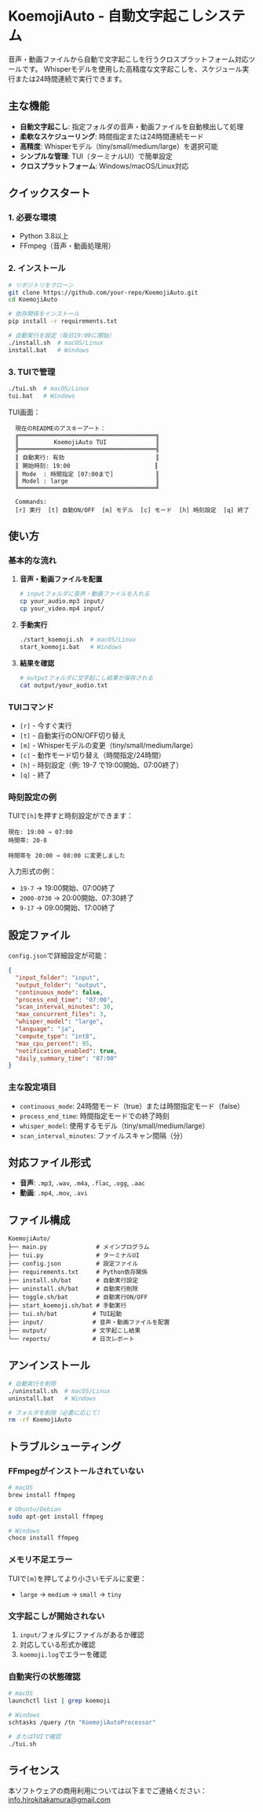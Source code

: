 # KoemojiAuto - 自動文字起こしシステム

音声・動画ファイルから自動で文字起こしを行うクロスプラットフォーム対応ツールです。
Whisperモデルを使用した高精度な文字起こしを、スケジュール実行または24時間連続で実行できます。

## 主な機能

- **自動文字起こし**: 指定フォルダの音声・動画ファイルを自動検出して処理
- **柔軟なスケジューリング**: 時間指定または24時間連続モード
- **高精度**: Whisperモデル（tiny/small/medium/large）を選択可能
- **シンプルな管理**: TUI（ターミナルUI）で簡単設定
- **クロスプラットフォーム**: Windows/macOS/Linux対応

## クイックスタート

### 1. 必要な環境

- Python 3.8以上
- FFmpeg（音声・動画処理用）

### 2. インストール

```bash
# リポジトリをクローン
git clone https://github.com/your-repo/KoemojiAuto.git
cd KoemojiAuto

# 依存関係をインストール
pip install -r requirements.txt

# 自動実行を設定（毎日19:00に開始）
./install.sh  # macOS/Linux
install.bat   # Windows
```

### 3. TUIで管理

```bash
./tui.sh  # macOS/Linux
tui.bat   # Windows
```

TUI画面：
```
  現在のREADMEのアスキーアート：
  ╔═══════════════════════════════════════╗
  ║          KoemojiAuto TUI              ║
  ╠═══════════════════════════════════════╣
  ║ 自動実行: 有効                          ║
  ║ 開始時刻: 19:00                        ║
  ║ Mode  : 時間指定 [07:00まで]            ║
  ║ Model : large                         ║
  ╚═══════════════════════════════════════╝

  Commands:
  [r] 実行  [t] 自動ON/OFF  [m] モデル  [c] モード  [h] 時刻設定  [q] 終了
```

## 使い方

### 基本的な流れ

1. **音声・動画ファイルを配置**
   ```bash
   # inputフォルダに音声・動画ファイルを入れる
   cp your_audio.mp3 input/
   cp your_video.mp4 input/
   ```

2. **手動実行**
   ```bash
   ./start_koemoji.sh  # macOS/Linux
   start_koemoji.bat   # Windows
   ```

3. **結果を確認**
   ```bash
   # outputフォルダに文字起こし結果が保存される
   cat output/your_audio.txt
   ```

### TUIコマンド

- `[r]` - 今すぐ実行
- `[t]` - 自動実行のON/OFF切り替え
- `[m]` - Whisperモデルの変更（tiny/small/medium/large）
- `[c]` - 動作モード切り替え（時間指定/24時間）
- `[h]` - 時刻設定（例: 19-7 で19:00開始、07:00終了）
- `[q]` - 終了

### 時刻設定の例

TUIで`[h]`を押すと時刻設定ができます：

```
現在: 19:00 → 07:00
時間帯: 20-8

時間帯を 20:00 → 08:00 に変更しました
```

入力形式の例：
- `19-7` → 19:00開始、07:00終了
- `2000-0730` → 20:00開始、07:30終了
- `9-17` → 09:00開始、17:00終了

## 設定ファイル

`config.json`で詳細設定が可能：

```json
{
  "input_folder": "input",
  "output_folder": "output",
  "continuous_mode": false,
  "process_end_time": "07:00",
  "scan_interval_minutes": 30,
  "max_concurrent_files": 3,
  "whisper_model": "large",
  "language": "ja",
  "compute_type": "int8",
  "max_cpu_percent": 95,
  "notification_enabled": true,
  "daily_summary_time": "07:00"
}
```

### 主な設定項目

- `continuous_mode`: 24時間モード（true）または時間指定モード（false）
- `process_end_time`: 時間指定モードでの終了時刻
- `whisper_model`: 使用するモデル（tiny/small/medium/large）
- `scan_interval_minutes`: ファイルスキャン間隔（分）

## 対応ファイル形式

- **音声**: `.mp3`, `.wav`, `.m4a`, `.flac`, `.ogg`, `.aac`
- **動画**: `.mp4`, `.mov`, `.avi`

## ファイル構成

```
KoemojiAuto/
├── main.py              # メインプログラム
├── tui.py               # ターミナルUI
├── config.json          # 設定ファイル
├── requirements.txt     # Python依存関係
├── install.sh/bat       # 自動実行設定
├── uninstall.sh/bat     # 自動実行削除
├── toggle.sh/bat        # 自動実行ON/OFF
├── start_koemoji.sh/bat # 手動実行
├── tui.sh/bat          # TUI起動
├── input/              # 音声・動画ファイルを配置
├── output/             # 文字起こし結果
└── reports/            # 日次レポート
```

## アンインストール

```bash
# 自動実行を削除
./uninstall.sh  # macOS/Linux
uninstall.bat   # Windows

# フォルダを削除（必要に応じて）
rm -rf KoemojiAuto
```

## トラブルシューティング

### FFmpegがインストールされていない

```bash
# macOS
brew install ffmpeg

# Ubuntu/Debian
sudo apt-get install ffmpeg

# Windows
choco install ffmpeg
```

### メモリ不足エラー

TUIで`[m]`を押してより小さいモデルに変更：
- `large` → `medium` → `small` → `tiny`

### 文字起こしが開始されない

1. `input/`フォルダにファイルがあるか確認
2. 対応している形式か確認
3. `koemoji.log`でエラーを確認

### 自動実行の状態確認

```bash
# macOS
launchctl list | grep koemoji

# Windows
schtasks /query /tn "KoemojiAutoProcessor"

# またはTUIで確認
./tui.sh
```

## ライセンス

本ソフトウェアの商用利用については以下までご連絡ください：
info.hirokitakamura@gmail.com